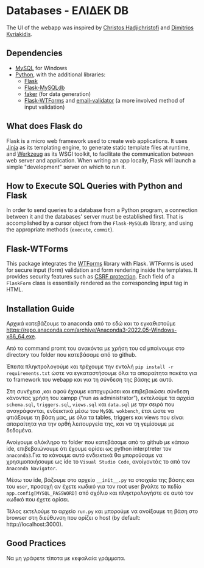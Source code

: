 # Databases - ΕΛΙΔΕΚ DB

The UI of the webapp was inspired by [Christos Hadjichristofi](https://github.com/ChristosHadjichristofi) and [Dimitrios Kyriakidis](https://github.com/DimK19).

## Dependencies

 - [MySQL](https://www.mysql.com/) for Windows
 - [Python](https://www.python.org/downloads/), with the additional libraries:
    - [Flask](https://flask.palletsprojects.com/en/2.0.x/)
    - [Flask-MySQLdb](https://flask-mysqldb.readthedocs.io/en/latest/)
    - [faker](https://faker.readthedocs.io/en/master/) (for data generation)
    - [Flask-WTForms](https://flask-wtf.readthedocs.io/en/1.0.x/) and [email-validator](https://pypi.org/project/email-validator/) (a more involved method of input validation)

## What does Flask do

Flask is a micro web framework used to create web applications. It uses [Jinja](https://jinja.palletsprojects.com/en/3.0.x/) as its templating engine, to generate static template files at runtime, and [Werkzeug](https://www.palletsprojects.com/p/werkzeug/) as its WSGI toolkit, to facilitate the communication between web server and application. When writing an app locally, Flask will launch a simple "development" server on which to run it.

## How to Execute SQL Queries with Python and Flask

In order to send queries to a database from a Python program, a connection between it and the databases' server must be established first. That is accomplished by a cursor object from the `Flask-MySQLdb` library, and using the appropriate methods (`execute`, `commit`).

## Flask-WTForms

This package integrates the [WTForms](https://wtforms.readthedocs.io/en/3.0.x/) library with Flask. WTForms is used for secure input (form) validation and form rendering inside the templates. It provides security features such as [CSRF protection](https://en.wikipedia.org/wiki/Cross-site_request_forgery). Each field of a `FlaskForm` class is essentially rendered as the corresponding input tag in HTML.

## Installation Guide

Αρχικά κατεβάζουμε το anaconda από το εδώ και το εγκαθιστούμε https://repo.anaconda.com/archive/Anaconda3-2022.05-Windows-x86_64.exe.

Από το command promt του ανακόντα με χρήση του cd μπαίνουμε στο directory του folder που κατεβάσαμε από το github.

Έπειτα πληκτρολογούμε και τρέχουμε την εντολή `pip install -r requirements.txt` ώστε να εγκαταστήσουμε όλα τα απαραίτητα πακέτα για το framework του webapp και για τη σύνδεση της βάσης με αυτό.

Στη συνέχεια ,και αφού έχουμε κατοχυρώσει και επιβεβαιώσει σύνδεση κάνοντας χρήση του xampp (“run as administrator”), εκτελούμε τα αρχεία `schema.sql`, `triggers.sql`, `views.sql` και `data.sql` με την σειρά που αναγράφονται, ενδεικτικά μέσω του `MySQL wokbench`, έτσι ώστε να φτιάξουμε τη βάση μας, με όλα τα tables, triggers και views που είναι απαραίτητα για την ορθή λειτουργεία της, και να τη γεμίσουμε με δεδομένα.

Ανοίγουμε ολόκληρο το folder που κατεβάσαμε από το github με κάποιο ide, επιβεβαιώνουμε ότι έχουμε ορίσει ως python interptreter τον `anaconda3`.Για το κάνουμε αυτό ενδεικτικά θα μπορούσαμε να χρησιμοποιήσουμε ως ide το `Visual Studio Code`, ανοίγοντάς το από τον `Anaconda Navigator`.

Μέσω του ide, βάζουμε στο αρχείο  `__init__.py` τα στοιχεία της βάσης και του `user`, προσοχή αν έχετε κωδικό για τον root user βγάλτε το πεδίο `app.config[MYSQL_PASSWORD]` από σχόλιο και πληκτρολογήστε σε αυτό τον κωδικό που έχετε ορίσει. 

Τέλος εκτελούμε το αρχείο `run.py` και μπορούμε να ανοίξουμε τη βάση στο browser στη διεύθυνση που ορίζει ο host (by default: http://localhost:3000). 

## Good Practices

Να μη γράφετε τίποτα με κεφαλαία γράμματα.

